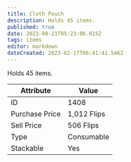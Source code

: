 ```yaml
---
title: Cloth Pouch
description: Holds 45 items.
published: true
date: 2023-08-21T05:23:06.015Z
tags: items
editor: markdown
dateCreated: 2023-02-17T06:41:42.546Z
---
```


Holds 45 items.

|Attribute|Value|
|-|-|
|ID|1408|
|Purchase Price|1,012 Flips|
|Sell Price|506 Flips|
|Type|Consumable|
|Stackable|Yes|

